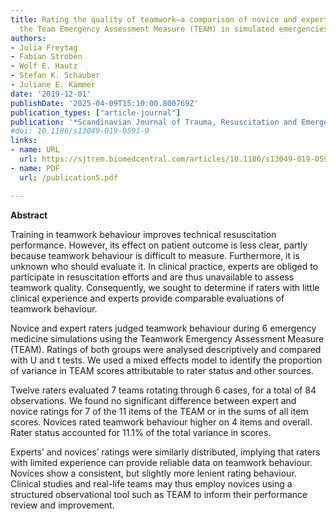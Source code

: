 ```yaml
---
title: Rating the quality of teamwork—a comparison of novice and expert ratings using
  the Team Emergency Assessment Measure (TEAM) in simulated emergencies
authors:
- Julia Freytag
- Fabian Stroben
- Wolf E. Hautz
- Stefan K. Schauber
- Juliane E. Kämmer
date: '2019-12-01'
publishDate: '2025-04-09T15:10:00.800769Z'
publication_types: ["article-journal"]
publication: '*Scandinavian Journal of Trauma, Resuscitation and Emergency Medicine*'
#doi: 10.1186/s13049-019-0591-9
links:
- name: URL
  url: https://sjtrem.biomedcentral.com/articles/10.1186/s13049-019-0591-9
- name: PDF
  url: /publication5.pdf

---
```

**Abstract**

Training in teamwork behaviour improves technical resuscitation performance. However, its effect on patient outcome is less clear, partly because teamwork behaviour is difficult to measure. Furthermore, it is unknown who should evaluate it. In clinical practice, experts are obliged to participate in resuscitation efforts and are thus unavailable to assess teamwork quality. Consequently, we sought to determine if raters with little clinical experience and experts provide comparable evaluations of teamwork behaviour.

Novice and expert raters judged teamwork behaviour during 6 emergency medicine simulations using the Teamwork Emergency Assessment Measure (TEAM). Ratings of both groups were analysed descriptively and compared with U and t tests. We used a mixed effects model to identify the proportion of variance in TEAM scores attributable to rater status and other sources.

Twelve raters evaluated 7 teams rotating through 6 cases, for a total of 84 observations. We found no significant difference between expert and novice ratings for 7 of the 11 items of the TEAM or in the sums of all item scores. Novices rated teamwork behaviour higher on 4 items and overall. Rater status accounted for 11.1% of the total variance in scores.

Experts’ and novices’ ratings were similarly distributed, implying that raters with limited experience can provide reliable data on teamwork behaviour. Novices show a consistent, but slightly more lenient rating behaviour. Clinical studies and real-life teams may thus employ novices using a structured observational tool such as TEAM to inform their performance review and improvement.
